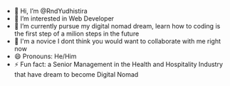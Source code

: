 - 👋 Hi, I’m @RndYudhistira
- 👀 I’m interested in Web Developer
- 🌱 I’m currently pursue my digital nomad dream, learn how to coding is the first step of a milion steps in the future
- 💞️ I'm a novice I dont think you would want to collaborate with me right now
- 😄 Pronouns: He/Him
- ⚡ Fun fact: a Senior Management in the Health and Hospitality Industry that have dream to become Digital Nomad

<!---
RndYudhistira/RndYudhistira is a ✨ special ✨ repository because its `README.md` (this file) appears on your GitHub profile.
You can click the Preview link to take a look at your changes.
--->
